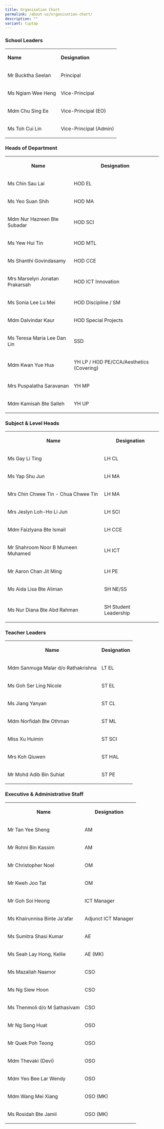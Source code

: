 ```yaml
---
title: Organisation Chart
permalink: /about-us/organisation-chart/
description: ""
variant: tiptap
---
```

<h3>School Leaders</h3>
<table style="minWidth: 50px">
<colgroup>
<col>
<col>
</colgroup>
<tbody>
<tr>
<td rowspan="1" colspan="1">
<p><strong>Name</strong>
</p>
</td>
<td rowspan="1" colspan="1">
<p><strong>Designation</strong>
</p>
</td>
</tr>
<tr>
<td rowspan="1" colspan="1">
<p>Mr Bucktha Seelan</p>
</td>
<td rowspan="1" colspan="1">
<p>Principal</p>
</td>
</tr>
<tr>
<td rowspan="1" colspan="1">
<p>Ms Ngiam Wee Heng</p>
</td>
<td rowspan="1" colspan="1">
<p>Vice-Principal</p>
</td>
</tr>
<tr>
<td rowspan="1" colspan="1">
<p>Mdm Chu Sing Ee</p>
</td>
<td rowspan="1" colspan="1">
<p>Vice-Principal (EO)</p>
</td>
</tr>
<tr>
<td rowspan="1" colspan="1">
<p>Ms Toh Cui Lin</p>
</td>
<td rowspan="1" colspan="1">
<p>Vice-Principal (Admin)</p>
</td>
</tr>
</tbody>
</table>
<h3>Heads of Department</h3>
<table style="minWidth: 50px">
<colgroup>
<col>
<col>
</colgroup>
<tbody>
<tr>
<th rowspan="1" colspan="1">
<p>Name</p>
</th>
<th rowspan="1" colspan="1">
<p>Designation</p>
</th>
</tr>
<tr>
<td rowspan="1" colspan="1">
<p>Ms Chin Sau Lai</p>
</td>
<td rowspan="1" colspan="1">
<p>HOD EL</p>
</td>
</tr>
<tr>
<td rowspan="1" colspan="1">
<p>Ms Yeo Suan Shih</p>
</td>
<td rowspan="1" colspan="1">
<p>HOD MA</p>
</td>
</tr>
<tr>
<td rowspan="1" colspan="1">
<p>Mdm Nur Hazreen Bte Subadar</p>
</td>
<td rowspan="1" colspan="1">
<p>HOD SCI</p>
</td>
</tr>
<tr>
<td rowspan="1" colspan="1">
<p>Ms Yew Hui Tin</p>
</td>
<td rowspan="1" colspan="1">
<p>HOD MTL</p>
</td>
</tr>
<tr>
<td rowspan="1" colspan="1">
<p>Ms Shanthi Govindasamy</p>
</td>
<td rowspan="1" colspan="1">
<p>HOD CCE</p>
</td>
</tr>
<tr>
<td rowspan="1" colspan="1">
<p>Mrs Marselyn Jonatan Prakarsah</p>
</td>
<td rowspan="1" colspan="1">
<p>HOD ICT Innovation</p>
</td>
</tr>
<tr>
<td rowspan="1" colspan="1">
<p>Ms Sonia Lee Lu Mei</p>
</td>
<td rowspan="1" colspan="1">
<p>HOD Discipline / SM</p>
</td>
</tr>
<tr>
<td rowspan="1" colspan="1">
<p>Mdm Dalvindar Kaur</p>
</td>
<td rowspan="1" colspan="1">
<p>HOD Special Projects</p>
</td>
</tr>
<tr>
<td rowspan="1" colspan="1">
<p>Ms Teresa Maria Lee Dan Lin</p>
</td>
<td rowspan="1" colspan="1">
<p>SSD</p>
</td>
</tr>
<tr>
<td rowspan="1" colspan="1">
<p>Mdm Kwan Yue Hua</p>
</td>
<td rowspan="1" colspan="1">
<p>YH LP / HOD PE/CCA/Aesthetics (Covering)</p>
</td>
</tr>
<tr>
<td rowspan="1" colspan="1">
<p>Mrs Puspalatha Saravanan</p>
</td>
<td rowspan="1" colspan="1">
<p>YH MP</p>
</td>
</tr>
<tr>
<td rowspan="1" colspan="1">
<p>Mdm Kamisah Bte Salleh</p>
</td>
<td rowspan="1" colspan="1">
<p>YH UP</p>
</td>
</tr>
</tbody>
</table>
<h3>Subject &amp; Level Heads</h3>
<table style="minWidth: 50px">
<colgroup>
<col>
<col>
</colgroup>
<tbody>
<tr>
<th rowspan="1" colspan="1">
<p>Name</p>
</th>
<th rowspan="1" colspan="1">
<p>Designation</p>
</th>
</tr>
<tr>
<td rowspan="1" colspan="1">
<p>Ms Gay Li Ting</p>
</td>
<td rowspan="1" colspan="1">
<p>LH CL</p>
</td>
</tr>
<tr>
<td rowspan="1" colspan="1">
<p>Ms Yap Shu Jun</p>
</td>
<td rowspan="1" colspan="1">
<p>LH MA</p>
</td>
</tr>
<tr>
<td rowspan="1" colspan="1">
<p>Mrs Chin Chwee Tin - Chua Chwee Tin</p>
</td>
<td rowspan="1" colspan="1">
<p>LH MA</p>
</td>
</tr>
<tr>
<td rowspan="1" colspan="1">
<p>Mrs Jeslyn Loh-Ho Li Jun</p>
</td>
<td rowspan="1" colspan="1">
<p>LH SCI</p>
</td>
</tr>
<tr>
<td rowspan="1" colspan="1">
<p>Mdm Faizlyana Bte Ismail</p>
</td>
<td rowspan="1" colspan="1">
<p>LH CCE</p>
</td>
</tr>
<tr>
<td rowspan="1" colspan="1">
<p>Mr Shahroom Noor B Mumeen Muhamed</p>
</td>
<td rowspan="1" colspan="1">
<p>LH ICT</p>
</td>
</tr>
<tr>
<td rowspan="1" colspan="1">
<p>Mr Aaron Chan Jit Ming</p>
</td>
<td rowspan="1" colspan="1">
<p>LH PE</p>
</td>
</tr>
<tr>
<td rowspan="1" colspan="1">
<p>Ms Aida Lisa Bte Aliman</p>
</td>
<td rowspan="1" colspan="1">
<p>SH NE/SS</p>
</td>
</tr>
<tr>
<td rowspan="1" colspan="1">
<p>Ms Nur Diana Bte Abd Rahman</p>
</td>
<td rowspan="1" colspan="1">
<p>SH Student Leadership</p>
</td>
</tr>
</tbody>
</table>
<h3>Teacher Leaders</h3>
<table style="minWidth: 50px">
<colgroup>
<col>
<col>
</colgroup>
<tbody>
<tr>
<th rowspan="1" colspan="1">
<p>Name</p>
</th>
<th rowspan="1" colspan="1">
<p>Designation</p>
</th>
</tr>
<tr>
<td rowspan="1" colspan="1">
<p>Mdm Sanmuga Malar d/o Rathakrishna</p>
</td>
<td rowspan="1" colspan="1">
<p>LT EL</p>
</td>
</tr>
<tr>
<td rowspan="1" colspan="1">
<p>Ms Goh Ser Ling Nicole</p>
</td>
<td rowspan="1" colspan="1">
<p>ST EL</p>
</td>
</tr>
<tr>
<td rowspan="1" colspan="1">
<p>Ms Jiang Yanyan</p>
</td>
<td rowspan="1" colspan="1">
<p>ST CL</p>
</td>
</tr>
<tr>
<td rowspan="1" colspan="1">
<p>Mdm Norfidah Bte Othman</p>
</td>
<td rowspan="1" colspan="1">
<p>ST ML</p>
</td>
</tr>
<tr>
<td rowspan="1" colspan="1">
<p>Miss Xu Huimin</p>
</td>
<td rowspan="1" colspan="1">
<p>ST SCI</p>
</td>
</tr>
<tr>
<td rowspan="1" colspan="1">
<p>Mrs Koh Qiuwen</p>
</td>
<td rowspan="1" colspan="1">
<p>ST HAL</p>
</td>
</tr>
<tr>
<td rowspan="1" colspan="1">
<p>Mr Mohd Adib Bin Suhiat</p>
</td>
<td rowspan="1" colspan="1">
<p>ST PE</p>
</td>
</tr>
</tbody>
</table>
<h3>Executive &amp; Administrative Staff</h3>
<table style="minWidth: 50px">
<colgroup>
<col>
<col>
</colgroup>
<tbody>
<tr>
<th rowspan="1" colspan="1">
<p>Name</p>
</th>
<th rowspan="1" colspan="1">
<p>Designation</p>
</th>
</tr>
<tr>
<td rowspan="1" colspan="1">
<p>Mr Tan Yee Sheng</p>
</td>
<td rowspan="1" colspan="1">
<p>AM</p>
</td>
</tr>
<tr>
<td rowspan="1" colspan="1">
<p>Mr Rohni Bin Kassim</p>
</td>
<td rowspan="1" colspan="1">
<p>AM</p>
</td>
</tr>
<tr>
<td rowspan="1" colspan="1">
<p>Mr Christopher Noel</p>
</td>
<td rowspan="1" colspan="1">
<p>OM</p>
</td>
</tr>
<tr>
<td rowspan="1" colspan="1">
<p>Mr Kweh Joo Tat</p>
</td>
<td rowspan="1" colspan="1">
<p>OM</p>
</td>
</tr>
<tr>
<td rowspan="1" colspan="1">
<p>Mr Goh Soi Heong</p>
</td>
<td rowspan="1" colspan="1">
<p>ICT Manager</p>
</td>
</tr>
<tr>
<td rowspan="1" colspan="1">
<p>Ms Khairunnisa Binte Ja'afar</p>
</td>
<td rowspan="1" colspan="1">
<p>Adjunct ICT Manager</p>
</td>
</tr>
<tr>
<td rowspan="1" colspan="1">
<p>Ms Sumitra Shasi Kumar</p>
</td>
<td rowspan="1" colspan="1">
<p>AE</p>
</td>
</tr>
<tr>
<td rowspan="1" colspan="1">
<p>Ms Seah Lay Hong, Kellie</p>
</td>
<td rowspan="1" colspan="1">
<p>AE (MK)</p>
</td>
</tr>
<tr>
<td rowspan="1" colspan="1">
<p>Ms Mazaliah Naamor</p>
</td>
<td rowspan="1" colspan="1">
<p>CSO</p>
</td>
</tr>
<tr>
<td rowspan="1" colspan="1">
<p>Ms Ng Siew Hoon</p>
</td>
<td rowspan="1" colspan="1">
<p>CSO</p>
</td>
</tr>
<tr>
<td rowspan="1" colspan="1">
<p>Ms Thenmoli d/o M Sathasivam</p>
</td>
<td rowspan="1" colspan="1">
<p>CSO</p>
</td>
</tr>
<tr>
<td rowspan="1" colspan="1">
<p>Mr Ng Seng Huat</p>
</td>
<td rowspan="1" colspan="1">
<p>OSO</p>
</td>
</tr>
<tr>
<td rowspan="1" colspan="1">
<p>Mr Quek Poh Teong</p>
</td>
<td rowspan="1" colspan="1">
<p>OSO</p>
</td>
</tr>
<tr>
<td rowspan="1" colspan="1">
<p>Mdm Thevaki (Devi)</p>
</td>
<td rowspan="1" colspan="1">
<p>OSO</p>
</td>
</tr>
<tr>
<td rowspan="1" colspan="1">
<p>Mdm Yeo Bee Lar Wendy</p>
</td>
<td rowspan="1" colspan="1">
<p>OSO</p>
</td>
</tr>
<tr>
<td rowspan="1" colspan="1">
<p>Mdm Wang Mei Xiang</p>
</td>
<td rowspan="1" colspan="1">
<p>OSO (MK)</p>
</td>
</tr>
<tr>
<td rowspan="1" colspan="1">
<p>Ms Rosidah Bte Jamil</p>
</td>
<td rowspan="1" colspan="1">
<p>OSO (MK)</p>
</td>
</tr>
</tbody>
</table>
<p></p>